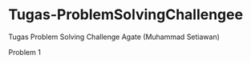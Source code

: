 # Tugas-ProblemSolvingChallengee

Tugas Problem Solving Challenge Agate (Muhammad Setiawan)

Problem 1
